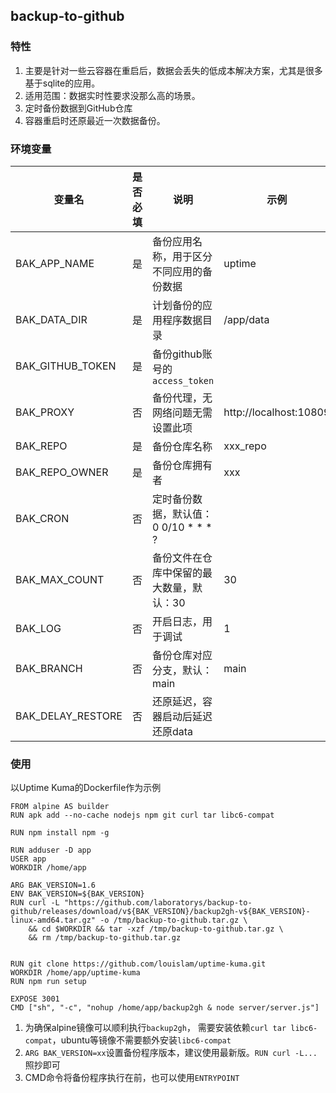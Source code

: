 ## backup-to-github
### 特性
1. 主要是针对一些云容器在重启后，数据会丢失的低成本解决方案，尤其是很多基于sqlite的应用。
2. 适用范围：数据实时性要求没那么高的场景。
3. 定时备份数据到GitHub仓库
4. 容器重启时还原最近一次数据备份。
### 环境变量
| 变量名               | 是否必填 | 说明                          | 示例                     |
|-------------------|------|-----------------------------|------------------------|
| BAK_APP_NAME      | 是    | 备份应用名称，用于区分不同应用的备份数据        | uptime                 |
| BAK_DATA_DIR      | 是    | 计划备份的应用程序数据目录               | /app/data              |
| BAK_GITHUB_TOKEN  | 是    | 备份github账号的`access_token`   |                        |
| BAK_PROXY         | 否    | 备份代理，无网络问题无需设置此项            | http://localhost:10809 |
| BAK_REPO          | 是    | 备份仓库名称                      | xxx_repo               |
| BAK_REPO_OWNER    | 是    | 备份仓库拥有者                     | xxx                    |
| BAK_CRON          | 否    | 定时备份数据，默认值：  0 0/10 * * * ? |                        |
| BAK_MAX_COUNT     | 否    | 备份文件在仓库中保留的最大数量，默认：30       | 30                     |
| BAK_LOG           | 否    | 开启日志，用于调试                   | 1                      |
| BAK_BRANCH        | 否    | 备份仓库对应分支，默认：main            | main                   |
| BAK_DELAY_RESTORE | 否    | 还原延迟，容器启动后延迟还原data          |                        |
### 使用
以Uptime Kuma的Dockerfile作为示例
```
FROM alpine AS builder
RUN apk add --no-cache nodejs npm git curl tar libc6-compat

RUN npm install npm -g

RUN adduser -D app
USER app
WORKDIR /home/app

ARG BAK_VERSION=1.6
ENV BAK_VERSION=${BAK_VERSION}
RUN curl -L "https://github.com/laboratorys/backup-to-github/releases/download/v${BAK_VERSION}/backup2gh-v${BAK_VERSION}-linux-amd64.tar.gz" -o /tmp/backup-to-github.tar.gz \
    && cd $WORKDIR && tar -xzf /tmp/backup-to-github.tar.gz \
    && rm /tmp/backup-to-github.tar.gz


RUN git clone https://github.com/louislam/uptime-kuma.git
WORKDIR /home/app/uptime-kuma
RUN npm run setup

EXPOSE 3001
CMD ["sh", "-c", "nohup /home/app/backup2gh & node server/server.js"]
```
1. 为确保alpine镜像可以顺利执行`backup2gh`， 需要安装依赖`curl tar libc6-compat`，ubuntu等镜像不需要额外安装`libc6-compat`
2. `ARG BAK_VERSION=xx`设置备份程序版本，建议使用最新版。`RUN curl -L...`照抄即可
3. CMD命令将备份程序执行在前，也可以使用`ENTRYPOINT`
